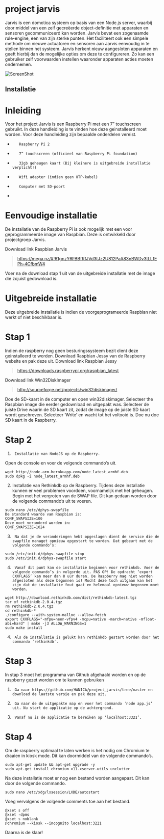 # project jarvis

Jarvis is een domotica systeem op basis van een Node.js server, waarbij door middel van een zelf gecreëerde object-definitie met apparaten en sensoren gecommuniceerd kan worden. Jarvis bevat een zogenaamde rule-engine, een van zijn sterke punten. Het faciliteert ook een simpele methode om nieuwe actuatoren en sensoren aan Jarvis eenvoudig in te stellen binnen het systeem. Jarvis herkent nieuw aangesloten apparaten en geeft hierbij dan de mogelijke opties om deze te configureren. Zo kan een gebruiker zelf voorwaarden instellen waaronder apparaten acties moeten ondernemen.

![ScreenShot](https://github.com/HANICA/project_jarvis/blob/development/screenshot.png)

## Installatie

# Inleiding
Voor het project Jarvis is een Raspberry Pi met een 7” touchscreen gebruikt. In deze handleiding is te vinden hoe deze geinstalleerd moet worden. Voor deze handleiding zijn bepaalde onderdelen vereist.
-        Raspberry Pi 2
-        7” touchscreen (officieel van Raspberry Pi foundation)
-        32gb geheugen kaart (Bij kleinere is uitgebreide installatie verplicht!)
-        Wifi adapter (indien geen UTP-kabel)
-        Computer met SD-poort
-        
# Eenvoudige installatie
De installatie van de Raspberry Pi is ook mogelijk met een voor geprogrammeerde image van Raspbian. Deze is ontwikkeld door projectgroep Jarvis.

Download link Raspbian Jarvis
> https://mega.nz/#!61gnzY6I!BBfRfJVd3tJz2U812PaA83nBWDv3tLLfEPh-4CfbmW4

Voer na de download stap 1 uit van de uitgebreide installatie met de image die zojuist gedownload is.
 

# Uitgebreide installatie
Deze uitgebreide installatie is indien de voorgeprogrameerde Raspbian niet werkt of niet beschikbaar is.

# Stap 1
Indien de raspberry nog geen besturingssysteem bezit dient deze geinstalleerd te worden. Download Raspbian Jessy van de Raspberry website en pak deze uit.
Download link Raspbian Jessy
> https://downloads.raspberrypi.org/raspbian_latest

Download link Win32DiskImager
> http://sourceforge.net/projects/win32diskimager/

Doe de SD-kaart in de computer en open win32diskimager.
Selecteer the Raspbian image die eerder gedownload en uitgepakt was.
Selecteer de juiste Drive waarin de SD kaart zit, zodat de image op de juiste SD kaart wordt geschreven.
Selecteer ‘Write’ en wacht tot het voltooid is. Doe nu doe SD kaart in de Raspberry.

# Stap 2
1.  	Installatie van NodeJS op de Raspberry.

Open de console en voer de volgende commando’s uit.
```
wget http://node-arm.herokuapp.com/node_latest_armhf.deb
sudo dpkg -i node_latest_armhf.deb
```
2.  Installatie van Rethinkdb op de Raspberry. Tijdens deze installatie kunnen er veel problemen voordoen, voornamelijk met het geheugen. Begin met het vergroten van de SWAP file. Dit kan gedaan worden door de volgende commando’s uit te voeren.
```
sudo nano /etc/dphys-swapfile
De standard waarde van Raspbian is:
CONF_SWAPSIZE=100
Deze moet veranderd worden in:
CONF_SWAPSIZE=1024
```
3.  	Na dat je de veranderingen hebt opgeslagen dient de service die de swapfile managet opnieuw opgestart te worden. Dat gebeurt met de volgende commando’s:

```
sudo /etc/init.d/dphys-swapfile stop
sudo /etc/init.d/dphys-swapfile start
```

4.  	Vanaf dit punt kan de installatie beginnen voor rethinkdb. Voer de volgende commando’s in volgorde uit. PAS OP! De opdracht ‘export CXXFLAGS’ kan meer dan 8 uur duren. De Raspberry mag niet worden afgesloten als deze begonnen is! Mocht deze toch uitgaan kan het zijn dat de installatie fout gaat en helemaal opnieuw begonnen moet worden.

```
wget http://download.rethinkdb.com/dist/rethinkdb-latest.tgz
tar xf rethinkdb-2.0.4.tgz
rm rethinkdb-2.0.4.tgz
cd rethinkdb-*
./configure --with-system-malloc --allow-fetch
export CXXFLAGS="-mfpu=neon-vfpv4 -mcpu=native -march=native -mfloat-abi=hard" | make -j3 ALLOW_WARNINGS=1
sudo make install
```

4.  	Als de installatie is gelukt kan rethinkdb gestart worden door het commando ‘rethinkdb’.

# Stap 3
In stap 3 moet het programma van Github afgehaald worden en op de raspberry gezet worden om te kunnen gebruiken

1.      Ga naar https://github.com/HANICA/project_jarvis/tree/master en download de laatste versie en pak deze uit.
2.      Ga naar de de uitgepakte map en voer het commando ‘node app.js’ uit. Nu start de applicatie op de achtergrond.
3.      Vanaf nu is de applicatie te bereiken op ‘localhost:3321’.


# Stap 4
Om de raspberry optimaal te laten werken is het nodig om Chromium te draaien in kiosk mode. Dit kan doormiddel van de volgende commando’s.
```
sudo apt-get update && apt-get upgrade -y
sudo apt-get install chromium x11-xserver-utils unclutter
```
Na deze installatie moet er nog een bestand worden aangepast. Dit kan door de volgende commando.
```
sudo nano /etc/xdg/lxsession/LXDE/autostart
```
Voeg vervolgens de volgende comments toe aan het bestand.
```
@xset s off
@xset -dpms
@xset s noblank
@chromium --kiosk --incognito localhost:3221
```
Daarna is de klaar!
